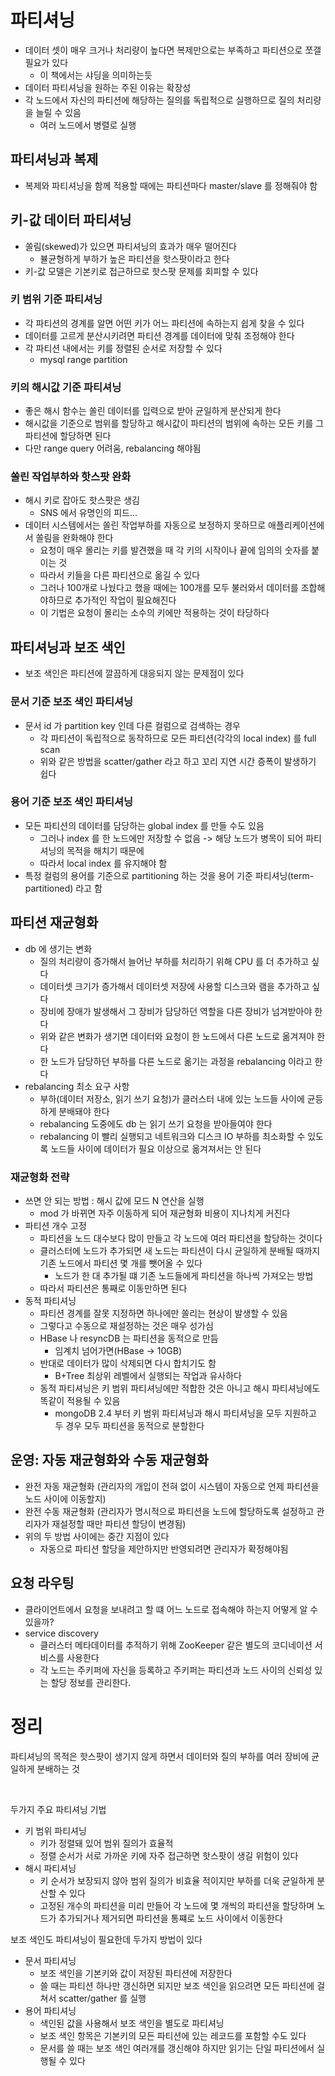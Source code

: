 # 파티셔닝
- 데이터 셋이 매우 크거나 처리량이 높다면 복제만으로는 부족하고 파티션으로 쪼갤 필요가 있다
  - 이 책에서는 샤딩을 의미하는듯
- 데이터 파티셔닝을 원하는 주된 이유는 확장성
- 각 노드에서 자신의 파티션에 해당하는 질의를 독립적으로 실행하므로 질의 처리량을 늘릴 수 있음
  - 여러 노드에서 병렬로 실행

## 파티셔닝과 복제
- 복제와 파티셔닝을 함께 적용할 때에는 파티션마다 master/slave 를 정해줘야 함

## 키-값 데이터 파티셔닝
- 쏠림(skewed)가 있으면 파티셔닝의 효과가 매우 떨어진다
  - 뷸균형하게 부하가 높은 파티션을 핫스팟이라고 한다
- 키-값 모델은 기본키로 접근하므로 핫스팟 문제를 회피할 수 있다

### 키 범위 기준 파티셔닝
- 각 파티션의 경계를 알면 어떤 키가 어느 파티션에 속하는지 쉽게 찾을 수 있다
- 데이터를 고르게 분산시키려면 파티션 경계를 데이터에 맞춰 조정해야 한다
- 각 파티션 내에서는 키를 정렬된 순서로 저장할 수 있다
  - mysql range partition

### 키의 해시값 기준 파티셔닝
- 좋은 해시 함수는 쏠린 데이터를 입력으로 받아 균일하게 분산되게 한다
- 해시값을 기준으로 범위를 할당하고 해시값이 파티션의 범위에 속하는 모든 키를 그 파티션에 할당하면 된다
- 다만 range query 어려움, rebalancing 해야됨

### 쏠린 작업부하와 핫스팟 완화
- 해시 키로 잡아도 핫스팟은 생김
  - SNS 에서 유명인의 피드...
- 데이터 시스템에서는 쏠린 작업부하를 자동으로 보정하지 못하므로 애플리케이션에서 쏠림을 완화해야 한다
  - 요청이 매우 몰리는 키를 발견했을 때 각 키의 시작이나 끝에 임의의 숫자를 붙이는 것
  - 따라서 키들을 다른 파티션으로 옮길 수 있다
  - 그러나 100개로 나눴다고 했을 때에는 100개를 모두 불러와서 데이터를 조합해야하므로 추가적인 작업이 필요해진다
  - 이 기법은 요청이 몰리는 소수의 키에만 적용하는 것이 타당하다

## 파티셔닝과 보조 색인
- 보조 색인은 파티션에 깔끔하게 대응되지 않는 문제점이 있다

### 문서 기준 보조 색인 파티셔닝
- 문서 id 가 partition key 인데 다른 컬럼으로 검색하는 경우
  - 각 파티션이 독립적으로 동작하므로 모든 파티션(각각의 local index) 를 full scan
  - 위와 같은 방법을 scatter/gather 라고 하고 꼬리 지연 시간 증폭이 발생하기 쉽다

### 용어 기준 보조 색인 파티셔닝
- 모든 파티션의 데이터를 담당하는 global index 를 만들 수도 있음
  - 그러나 index 를 한 노드에만 저장할 수 없음 -> 해당 노드가 병목이 되어 파티셔닝의 목적을 해치기 때문에
  - 따라서 local index 를 유지해야 함
- 특정 컬럼의 용어를 기준으로 partitioning 하는 것을 용어 기준 파티셔닝(term-partitioned) 라고 함

## 파티션 재균형화
- db 에 생기는 변화
  - 질의 처리량이 증가해서 늘어난 부하를 처리하기 위해 CPU 를 더 추가하고 싶다
  - 데이터셋 크기가 증가해서 데이터셋 저장에 사용할 디스크와 램을 추가하고 싶다
  - 장비에 장애가 발생해서 그 장비가 담당하던 역할을 다른 장비가 넘겨받아야 한다
  - 위와 같은 변화가 생기면 데이터와 요청이 한 노드에서 다른 노드로 옮겨져야 한다
  - 한 노드가 담당하던 부하를 다른 노드로 옮기는 과정을 rebalancing 이라고 한다
- rebalancing 최소 요구 사항
  - 부하(데이터 저장소, 읽기 쓰기 요청)가 클러스터 내에 있는 노드들 사이에 균등하게 분배돼야 한다
  - rebalancing 도중에도 db 는 읽기 쓰기 요청을 받아들여야 한다
  - rebalancing 이 빨리 실행되고 네트워크와 디스크 IO 부하를 최소화할 수 있도록 노드들 사이에 데이터가 필요 이상으로 옮겨져서는 안 된다

### 재균형화 전략
- 쓰면 안 되는 방법 : 해시 값에 모드 N 연산을 실행
  - mod 가 바뀌면 자주 이동하게 되어 재균형화 비용이 지나치게 커진다
- 파티션 개수 고정
  - 파티션을 노드 대수보다 많이 만들고 각 노드에 여러 파티션을 할당하는 것이다
  - 클러스터에 노드가 추가되면 새 노드는 파티션이 다시 균일하게 분배될 때까지 기존 노드에서 파티션 몇 개를 뺏어올 수 있다
    - 노드가 한 대 추가될 떄 기존 노드들에게 파티션을 하나씩 가져오는 방법
  - 따라서 파티션은 통째로 이동만하면 된다
- 동적 파티셔닝
  - 파티션 경계를 잘못 지정하면 하나에만 쏠리는 현상이 발생할 수 있음
  - 그렇다고 수동으로 재설정하는 것은 매우 성가심
  - HBase 나 resyncDB 는 파티션을 동적으로 만듬
    - 임계치 넘어가면(HBase -> 10GB)
  - 반대로 데이터가 많이 삭제되면 다시 합치기도 함
    - B+Tree 최상위 레벨에서 실행되는 작업과 유사하다
  - 동적 파티셔닝은 키 범위 파티셔닝에만 적합한 것은 아니고 해시 파티셔닝에도 똑같이 적용될 수 있음
    - mongoDB 2.4 부터 키 범위 파티셔닝과 해시 파티셔닝을 모두 지원하고 두 경우 모두 파티션을 동적으로 분할한다

## 운영: 자동 재균형화와 수동 재균형화
- 완전 자동 재균형화 (관리자의 개입이 전혀 없이 시스템이 자동으로 언제 파티션을 노드 사이에 이동할지)
- 완전 수동 재균형화 (관리자가 명시적으로 파티션을 노드에 할당하도록 설정하고 관리자가 재설정할 때만 파티션 할당이 변경됨)
- 위의 두 방법 사이에는 중간 지점이 있다
  - 자동으로 파티션 할당을 제안하지만 반영되려면 관리자가 확정해야됨

## 요청 라우팅
- 클라이언트에서 요청을 보내려고 할 떄 어느 노드로 접속해야 하는지 어떻게 알 수 있을까?
- service discovery
  - 클러스터 메타데이터를 추적하기 위해 ZooKeeper 같은 별도의 코디네이션 서비스를 사용한다
  - 각 노드는 주키퍼에 자신을 등록하고 주키퍼는 파티션과 노드 사이의 신뢰성 있는 할당 정보를 관리한다.

# 정리
파티셔닝의 목적은 핫스팟이 생기지 않게 하면서 데이터와 질의 부하를 여러 장비에 균일하게 분배하는 것

<br />

두가지 주요 파티셔닝 기법
- 키 범위 파티셔닝
  - 키가 정렬돼 있어 범위 질의가 효율적
  - 정렬 순서가 서로 가까운 키에 자주 접근하면 핫스팟이 생길 위험이 있다
- 해시 파티셔닝
  - 키 순서가 보장되지 않아 범위 질의가 비효율 적이지만 부하를 더욱 균일하게 분산할 수 있다
  - 고정된 개수의 파티션을 미리 만들어 각 노드에 몇 개씩의 파티션을 할당하며 노드가 추가되거나 제거되면 파티션을 통쨰로 노드 사이에서 이동한다

보조 색인도 파티셔닝이 필요한데 두가지 방법이 있다
- 문서 파티셔닝
  - 보조 색인을 기본키와 값이 저장된 파티션에 저장한다
  - 쓸 때는 파티션 하나만 갱신하면 되지만 보조 색인을 읽으려면 모든 파티션에 걸쳐서 scatter/gather 를 실행
- 용어 파티셔닝
  - 색인된 값을 사용해서 보조 색인을 별도로 파티셔닝
  - 보조 색인 항목은 기본키의 모든 파티션에 있는 레코드를 포함할 수도 있다
  - 문서를 쓸 때는 보조 색인 여러개를 갱신해야 하지만 읽기는 단일 파티션에서 실행될 수 있다